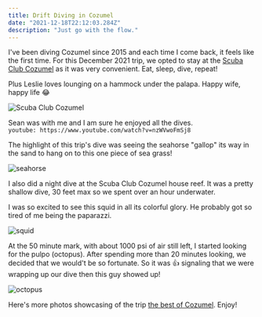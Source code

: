 ```yaml
---
title: Drift Diving in Cozumel
date: "2021-12-18T22:12:03.284Z"
description: "Just go with the flow."
---
```


I've been diving Cozumel since 2015 and each time I come back, it feels like the first time. For this December 2021 trip, we opted to stay at the <a href="https://www.scubaclubcozumel.com" target="_blank">Scuba Club Cozumel</a> as it was very convenient. Eat, sleep, dive, repeat!

Plus Leslie loves lounging on a hammock under the palapa. Happy wife, happy life :joy:

![Scuba Club Cozumel](./Leslie.jpg)

Sean was with me and I am sure he enjoyed all the dives.  
`youtube: https://www.youtube.com/watch?v=nzWVwoFmSj8`

The highlight of this trip's dive was seeing the seahorse "gallop" its way in the sand to hang on to this one piece of sea grass!

![seahorse](./seahorse.jpg)

I also did a night dive at the Scuba Club Cozumel house reef. It was a pretty shallow dive, 30 feet max so we spent over an hour underwater.

I was so excited to see this squid in all its colorful glory. He probably got so tired of me being the paparazzi.

![squid](./squid.jpg)

At the 50 minute mark, with about 1000 psi of air still left, I started looking for the pulpo (octopus). After spending more than 20 minutes looking, we decided that we would't be so fortunate. So it was :thumbsup: signaling that we were wrapping up our dive then this guy showed up!

![octopus](./octopus.jpg)

Here's more photos showcasing of the trip <a href="https://adobe.ly/3qBVt9s" target="_blank">the best of Cozumel</a>. Enjoy!

